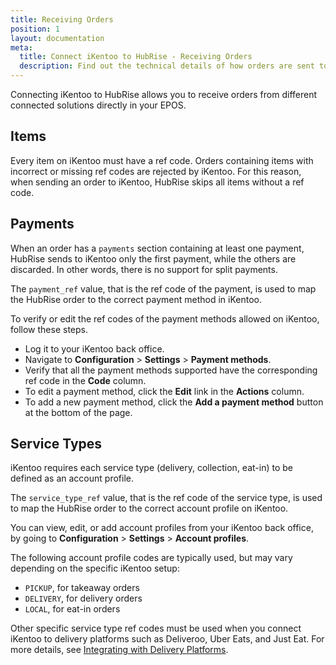 ```yaml
---
title: Receiving Orders
position: 1
layout: documentation
meta:
  title: Connect iKentoo to HubRise - Receiving Orders
  description: Find out the technical details of how orders are sent to iKentoo from HubRise, which fields are passed and which are not.
---
```


Connecting iKentoo to HubRise allows you to receive orders from different connected solutions directly in your EPOS.

## Items

Every item on iKentoo must have a ref code. Orders containing items with incorrect or missing ref codes are rejected by iKentoo. For this reason, when sending an order to iKentoo, HubRise skips all items without a ref code.

## Payments

When an order has a `payments` section containing at least one payment, HubRise sends to iKentoo only the first payment, while the others are discarded. In other words, there is no support for split payments.

The `payment_ref` value, that is the ref code of the payment, is used to map the HubRise order to the correct payment method in iKentoo.

To verify or edit the ref codes of the payment methods allowed on iKentoo, follow these steps.

- Log it to your iKentoo back office.
- Navigate to **Configuration** > **Settings** > **Payment methods**.
- Verify that all the payment methods supported have the corresponding ref code in the **Code** column.
- To edit a payment method, click the **Edit** link in the **Actions** column.
- To add a new payment method, click the **Add a payment method** button at the bottom of the page.

## Service Types

iKentoo requires each service type (delivery, collection, eat-in) to be defined as an account profile.

The `service_type_ref` value, that is the ref code of the service type, is used to map the HubRise order to the correct account profile on iKentoo.

You can view, edit, or add account profiles from your iKentoo back office, by going to **Configuration** > **Settings** > **Account profiles**.

The following account profile codes are typically used, but may vary depending on the specific iKentoo setup:

- `PICKUP`, for takeaway orders
- `DELIVERY`, for delivery orders
- `LOCAL`, for eat-in orders

Other specific service type ref codes must be used when you connect iKentoo to delivery platforms such as Deliveroo, Uber Eats, and Just Eat. For more details, see [Integrating with Delivery Platforms](/apps/ikentoo-lightspeed/technical-details/integrating-with-delivery-platforms).
